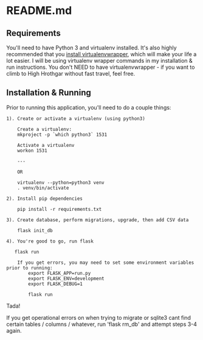 README.md
=========

Requirements
------------

You'll need to have Python 3 and virtualenv installed. It's also highly recommended that you [install virtualenvwrapper](https://virtualenvwrapper.readthedocs.io/en/latest/install.html), which will make your life a lot easier. I will be using virtualenv wrapper commands in my installation & run instructions.
You don't NEED to have virtualenvwrapper - if you want to climb to High Hrothgar without fast travel, feel free.

Installation & Running
----------------------

Prior to running this application, you'll need to do a couple things:

	1). Create or activate a virtualenv (using python3)

		Create a virtualenv:
		mkproject -p `which python3` 1531  

		Activate a virtualenv
		workon 1531

		---

		OR

		virtualenv --python=python3 venv
		. venv/bin/activate
		
	2). Install pip dependencies
	
		pip install -r requirements.txt
		
	3). Create database, perform migrations, upgrade, then add CSV data

	    flask init_db

	4). You're good to go, run flask
	   
	   flask run

		If you get errors, you may need to set some environment variables prior to running:
			export FLASK_APP=run.py
			export FLASK_ENV=development
			export FLASK_DEBUG=1
			
			flask run

Tada!

If you get operational errors on when trying to migrate or sqlite3 cant find certain tables / columns / whatever,
run 'flask rm_db' and attempt steps 3-4 again.

